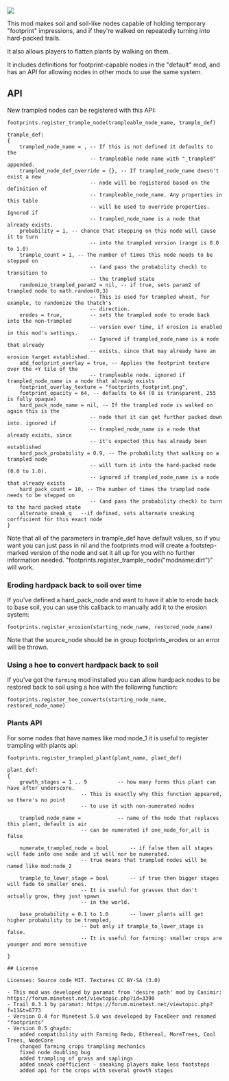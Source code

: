 ![](./screenshot.jpg)

This mod makes soil and soil-like nodes capable of holding temporary "footprint" impressions, and if they're walked on repeatedly turning into hard-packed trails.

It also allows players to flatten plants by walking on them.

It includes definitions for footprint-capable nodes in the "default" mod, and has an API for allowing nodes in other mods to use the same system.

## API

New trampled nodes can be registered with this API:

```
footprints.register_trample_node(trampleable_node_name, trample_def)

trample_def:
{
	trampled_node_name = , -- If this is not defined it defaults to the
	                       -- trampleable node name with "_trampled" appended.
	trampled_node_def_override = {}, -- If trampled_node_name doesn't exist a new
	                       -- node will be registered based on the definition of
	                       -- trampleable_node_name. Any properties in this table
	                       -- will be used to override properties. Ignored if
	                       -- trampled_node_name is a node that already exists.
	probability = 1, -- chance that stepping on this node will cause it to turn
                           -- into the trampled version (range is 0.0 to 1.0)
	trample_count = 1, -- The number of times this node needs to be stepped on
                           -- (and pass the probability check) to transition to
                           -- the trampled state
	randomize_trampled_param2 = nil, -- if true, sets param2 of trampled node to math.random(0,3)
                           -- This is used for trampled wheat, for example, to randomize the thatch's
						   -- direction.
	erodes = true,         -- sets the trampled node to erode back into the non-trampled
                           -- version over time, if erosion is enabled in this mod's settings.
                           -- Ignored if trampled_node_name is a node that already
                           -- exists, since that may already have an erosion target established.
	add_footprint_overlay = true, -- Applies the footprint texture over the +Y tile of the
                           -- trampleable node. ignored if trampled_node_name is a node that already exists
	footprint_overlay_texture = "footprints_footprint.png",
	footprint_opacity = 64, -- defaults to 64 (0 is transparent, 255 is fully opaque)
	hard_pack_node_name = nil, -- If the trampled node is walked on again this is the
                           -- node that it can get further packed down into. ignored if
                           -- trampled_node_name is a node that already exists, since
                           -- it's expected this has already been established
	hard_pack_probability = 0.9, -- The probability that walking on a trampled node
                           -- will turn it into the hard-packed node (0.0 to 1.0).
                           -- ignored if trampled_node_name is a node that already exists
	hard_pack_count = 10, -- The number of times the trampled node needs to be stepped on
                           -- (and pass the probability check) to turn to the hard packed state
	alternate_sneak_q	--if defined, sets alternate sneaking corfficient for this exact node
}
```

Note that all of the parameters in trample_def have default values, so if you want you can just pass in nil and the footprints mod will create a footstep-marked version of the node and set it all up for you with no further information needed. "footprints.register_trample_node("modname:dirt")" will work.

### Eroding hardpack back to soil over time

If you've defined a hard_pack_node and want to have it able to erode back to base soil, you can use this callback to manually add it to the erosion system:

```
footprints.register_erosion(starting_node_name, restored_node_name)
```
Note that the source_node should be in group footprints_erodes or an error will be thrown.

### Using a hoe to convert hardpack back to soil

If you've got the `farming` mod installed you can allow hardpack nodes to be restored back to soil using a hoe with the following function:

```
footprints.register_hoe_converts(starting_node_name, restored_node_name)
```

### Plants API

For some nodes that have names like mod:node_1 it is useful to register trampling with plants api:

```
footprints.register_trampled_plant(plant_name, plant_def)

plant_def:
{
	growth_stages = 1 .. 9			-- how many forms this plant can have after underscore.
						-- This is exactly why this function appeared, so there's no point
						-- to use it with non-numerated nodes

	trampled_node_name = 			-- name of the node that replaces this plant, default is air
						-- can be numerated if one_node_for_all is false

	numerate_trampled_node = bool 		-- if false then all stages will fade into one node and it will nor be numerated.
						-- true means that trampled nodes will be named like mod:node_2

	trample_to_lower_stage = bool 		-- if true then bigger stages will fade to smaller ones.
						-- It is useful for grasses that don't actually grow, they just spawn
						-- in the world.

	base_probability = 0.1 to 1.0		-- lower plants will get higher probability to be trampled,
						-- but only if trample_to_lower_stage is false.
						-- It is useful for farming: smaller crops are younger and more sensitive

}

## License

Licenses: Source code MIT. Textures CC BY-SA (3.0)

- This mod was developed by paramat from 'desire path' mod by Casimir: https://forum.minetest.net/viewtopic.php?id=3390
- Trail 0.3.1 by paramat: https://forum.minetest.net/viewtopic.php?f=11&t=6773
- Version 0.4 for Minetest 5.0 was developed by FaceDeer and renamed "footprints"
- Version 0.5 ghaydn:
	added compatibility with Farming Redo, Ethereal, MoreTrees, Cool Trees, NodeCore
	changed farming crops trampling mechanics
	fixed node doubling bug
	added trampling of grass and saplings
	added sneak coefficient - sneaking players make less footsteps
	added api for the crops with several growth stages
